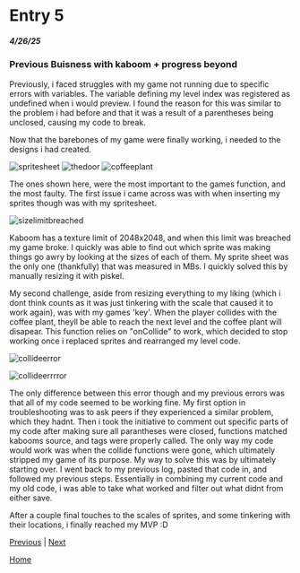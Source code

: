 # Entry 5
##### 4/26/25

### Previous Buisness with kaboom + progress beyond

Previously, i faced struggles with my game not running due to specific errors with variables. The variable defining my level index was registered as undefined when i would preview. I found the reason for this was similar to the problem i had before and that it was a result of a parentheses being unclosed, causing my code to break. 

Now that the barebones of my game were finally working, i needed to the designs i had created. 

![spritesheet](https://github.com/user-attachments/assets/762e4a1a-e8d6-4916-8b62-85ba35be228a)
![thedoor](https://github.com/user-attachments/assets/97644051-3e07-445d-a1f5-94cdf2482feb)
![coffeeplant](https://github.com/user-attachments/assets/987a6b15-4969-479e-8704-498e963db4f4)

The ones shown here, were the most important to the games function, and the most faulty. The first issue i came across was with when inserting my sprites though was with my spritesheet. 

![sizelimitbreached](https://github.com/user-attachments/assets/ae4b7198-77d8-469b-b5db-ae4f1fec807d)

Kaboom has a texture limit of 2048x2048, and when this limit was breached my game broke. I quickly was able to find out which sprite was making things go awry by looking at the sizes of each of them. My sprite sheet was the only one (thankfully) that was measured in MBs. I quickly solved this by manually resizing it with piskel. 

My second challenge, aside from resizing everything to my liking (which i dont think counts as it was just tinkering with the scale that caused it to work again), was with my games 'key'. When the player collides with the coffee plant, theyll be able to reach the next level and the coffee plant will disapear. This function relies on "onCollide" to work, which decided to stop working once i replaced sprites and rearranged my level code. 

![collideerror](https://github.com/user-attachments/assets/2c6dc5e3-9595-4d28-a261-0cb60cc1319d)

![collideerrrror](https://github.com/user-attachments/assets/ec9546df-27e0-4a12-8883-6ae1d41b3126)

The only difference between this error though and my previous errors was that all of my code seemed to be working fine. My first option in troubleshooting was to ask peers if they experienced a similar problem, which they hadnt. Then i took the initiative to comment out specific parts of my code after making sure all parantheses were closed, functions matched kabooms source, and tags were properly called. The only way my code would work was when the collide functions were gone, which ultimately stripped my game of its purpose. My way to solve this was by ultimately starting over. I went back to my previous log, pasted that code in, and followed my previous steps. Essentially in combining my current code and my old code, i was able to take what worked and filter out what didnt from either save. 

After a couple final touches to the scales of sprites, and some tinkering with their locations, i finally reached my MVP :D







[Previous](entry04.md) | [Next](entry06.md)

[Home](../README.md)
